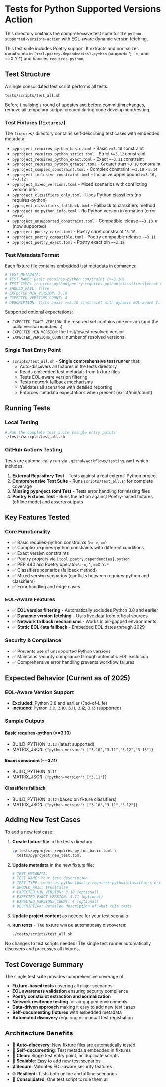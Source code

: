 <!--
# SPDX-License-Identifier: Apache-2.0
# SPDX-FileCopyrightText: 2025 The Linux Foundation
-->

# Tests for Python Supported Versions Action

This directory contains the comprehensive test suite for the
`python-supported-versions-action` with EOL-aware dynamic version fetching.

This test suite includes Poetry support.
It extracts and normalizes constraints in `[tool.poetry.dependencies].python`
(supports ^, ~=, and ==X.Y.*) and handles `requires-python`.

## Test Structure

A single consolidated test script performs all tests.

`tests/scripts/test_all.sh`

Before finalising a round of updates and before committing changes, remove
all temporary scripts created during code development/testing.

### Test Fixtures (`fixtures/`)

The `fixtures/` directory contains self-describing test cases with embedded
metadata:

- `pyproject_requires_python_basic.toml` - Basic `>=3.10` constraint
- `pyproject_requires_python_strict.toml` - Strict `>=3.12` constraint
- `pyproject_requires_python_exact.toml` - Exact `==3.11` constraint
- `pyproject_requires_python_greater.toml` - Greater than `>3.10` constraint
- `pyproject_complex_constraint.toml` - Complex constraint `>=3.10,<3.14`
- `pyproject_inclusive_constraint.toml` - Inclusive upper bound `>=3.10,<=3.12`
- `pyproject_mixed_versions.toml` - Mixed scenarios with conflicting version
  info
- `pyproject_classifiers_only.toml` - Uses Python classifiers (no
  requires-python)
- `pyproject_classifiers_fallback.toml` - Fallback to classifiers method
- `pyproject_no_python_info.toml` - No Python version information (error case)
- `pyproject_unsupported_constraint.toml` - Compatible release `~=3.10.0` (now supported)
- `pyproject_poetry_caret.toml` - Poetry caret constraint `^3.10`
- `pyproject_poetry_compatible.toml` - Poetry compatible release `~=3.11`
- `pyproject_poetry_exact.toml` - Poetry exact pin `==3.12`

### Test Metadata Format

Each fixture file contains embedded test metadata in comments:

```toml
# TEST_METADATA:
# TEST_NAME: Basic requires-python constraint (>=3.10)
# TEST_TYPE: requires-python|poetry-requires-python|classifiers|error-case
# SHOULD_FAIL: false
# EXPECTED_MIN_VERSION: 3.10
# EXPECTED_VERSIONS_COUNT: 4
# DESCRIPTION: Tests basic >=3.10 constraint with dynamic EOL-aware filtering
```

Supported optional expectations:

- `EXPECTED_EXACT_VERSION`: the resolved set contains one version
  (and the build version matches it)
- `EXPECTED_MIN_VERSION`: the first/lowest resolved version
- `EXPECTED_VERSIONS_COUNT`: number of resolved versions

### Single Test Entry Point

- `scripts/test_all.sh` - **Single comprehensive test runner** that:
  - Auto-discovers all fixtures in the tests directory
  - Reads embedded test metadata from fixture files
  - Tests EOL-aware version filtering
  - Tests network fallback mechanisms
  - Validates all scenarios with detailed reporting
  - Enforces metadata expectations when present (exact/min/count)

## Running Tests

### Local Testing

```bash
# Run the complete test suite (single entry point)
./tests/scripts/test_all.sh
```

### GitHub Actions Testing

Tests are automatically run via `.github/workflows/testing.yaml` which includes:

1. **External Repository Test** - Tests against a real external Python project
2. **Comprehensive Test Suite** - Runs `scripts/test_all.sh` for complete coverage
3. **Missing pyproject.toml Test** - Tests error handling for missing files
4. **Poetry Fixtures Test** - Runs the action against Poetry-based fixtures
   (offline mode) and asserts outputs

## Key Features Tested

### Core Functionality

- ✅ Basic requires-python constraints (`>=`, `>`, `==`)
- ✅ Complex requires-python constraints with different conditions
- ✅ Exact version constraints
- ✅ Poetry projects via `[tool.poetry.dependencies].python`
- ✅ PEP 440 and Poetry operators: `~=`, `^`, `==X.Y.*`
- ✅ Classifiers scenarios (fallback method)
- ✅ Mixed version scenarios (conflicts between requires-python and classifiers)
- ✅ Error handling and edge cases

### EOL-Aware Features

- ✅ **EOL version filtering** - Automatically excludes Python 3.8 and earlier
- ✅ **Dynamic version fetching** - Uses live data from official sources
- ✅ **Network fallback mechanisms** - Works in air-gapped environments
- ✅ **Static EOL data fallback** - Embedded EOL dates through 2029

### Security & Compliance

- ✅ Prevents use of unsupported Python versions
- ✅ Maintains security compliance through automatic EOL exclusion
- ✅ Comprehensive error handling prevents workflow failures

## Expected Behavior (Current as of 2025)

### EOL-Aware Version Support

- **Excluded**: Python 3.8 and earlier (End-of-Life)
- **Included**: Python 3.9, 3.10, 3.11, 3.12, 3.13 (supported)

### Sample Outputs

#### Basic requires-python (>=3.10)

- BUILD_PYTHON: `3.13` (latest supported)
- MATRIX_JSON: `{"python-version": ["3.10","3.11","3.12","3.13"]}`

#### Exact constraint (==3.11)

- BUILD_PYTHON: `3.11`
- MATRIX_JSON: `{"python-version": ["3.11"]}`

#### Classifiers fallback

- BUILD_PYTHON: `3.12` (based on fixture classifiers)
- MATRIX_JSON: `{"python-version": ["3.10","3.11","3.12"]}`

## Adding New Test Cases

To add a new test case:

1. **Create fixture file** in the tests directory:

   ```bash
   cp tests/pyproject_requires_python_basic.toml \
     tests/pyproject_new_test.toml
   ```

2. **Update metadata** in the new fixture file:

   ```toml
   # TEST_METADATA:
   # TEST_NAME: Your test description
   # TEST_TYPE: requires-python|poetry-requires-python|classifiers|error-case
   # SHOULD_FAIL: true|false
   # EXPECTED_MIN_VERSION: 3.10 (optional)
   # EXPECTED_EXACT_VERSION: 3.11 (optional)
   # EXPECTED_VERSIONS_COUNT: 4 (optional)
   # DESCRIPTION: Detailed description of what this tests
   ```

3. **Update project content** as needed for your test scenario

4. **Run tests** - The fixture will be automatically discovered:

   ```bash
   ./tests/scripts/test_all.sh
   ```

No changes to test scripts needed! The single test runner automatically
discovers and processes all fixtures.

## Test Coverage Summary

The single test suite provides comprehensive coverage of:

- **Fixture-based tests** covering all major scenarios
- **EOL awareness validation** ensuring security compliance
- **Poetry constraint extraction and normalization**
- **Network resilience testing** for air-gapped environments
- **Data-driven approach** making it easy to add new test cases
- **Self-documenting fixtures** with embedded metadata
- **Automated discovery** requiring no manual test registration

## Architecture Benefits

- 🔄 **Auto-discovery**: New fixture files are automatically tested
- 📝 **Self-documenting**: Test metadata embedded in fixtures
- 🧹 **Clean**: Single test entry point, no duplicate scripts
- 🚀 **Scalable**: Easy to add new test scenarios
- 🔒 **Secure**: Validates EOL-aware security features
- 🌐 **Resilient**: Tests both online and offline scenarios
- 🎯 **Consolidated**: One test script to rule them all
